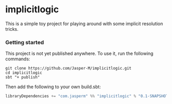 # implicitlogic

This is a simple toy project for playing around with some implicit resolution tricks.

### Getting started

This project is not yet published anywhere. To use it, run the following commands:

```
git clone https://github.com/Jasper-M/implicitlogic.git
cd implicitlogic
sbt "+ publish"
```

Then add the following to your own build.sbt:

```scala
libraryDependencies += "com.jasperm" %% "implicitlogic" % "0.1-SNAPSHOT"
```

